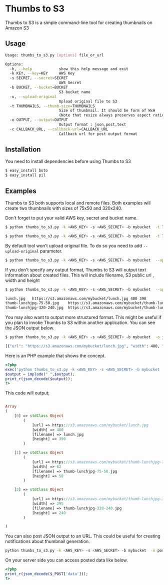# Thumbs to S3 #

Thumbs to S3 is a simple command-line tool for creating thumbnails on Amazon S3

## Usage ##

```bash
Usage: thumbs_to_s3.py [options] file_or_url

Options:
  -h, --help            show this help message and exit
  -k KEY, --key=KEY     AWS Key
  -s SECRET, --secret=SECRET
                        AWS Secret
  -b BUCKET, --bucket=BUCKET
                        S3 bucket name
  -u, --upload-original
                        Upload original file to S3
  -t THUMBNAILS, --thumb-size=THUMBNAILS
                        Size of thumbnail. It should be form of WxH
                        (Note that resize always preserves aspect ratio.)
  -o OUTPUT, --output=OUTPUT
                        Output format : json,post,text
  -c CALLBACK_URL, --callback-url=CALLBACK_URL
                        Callback url for post output format

```

## Installation ##

You need to install dependencies before using Thumbs to S3

```bash
$ easy_install boto
$ easy_install pil
``` 

## Examples ##

Thumbs to S3 both supports local and remote files. Both examples will create two thumbnails with sizes of 75x50 and 320x240.

Don't forget to put your valid AWS key, secret and bucket name.

```bash
$ python thumbs_to_s3.py -k <AWS_KEY> -s <AWS_SECRET> -b mybucket  -t 75x50 -t 320x240 http://www.worldsfamousphotos.com/wp-content/uploads/2008/01/lunch.jpg
```

```bash
$ python thumbs_to_s3.py -k <AWS_KEY> -s <AWS_SECRET> -b mybucket  -t 75x50 -t 320x240 lunch.jpg
```

By default tool won't upload original file. To do so you need to add ```--upload-original``` parameter.

```bash
$ python thumbs_to_s3.py -k <AWS_KEY> -s <AWS_SECRET> -b mybucket  --upload-original -t 75x50 -t 320x240 lunch.jpg
``` 

If you don't specify any output format, Thumbs to S3 will output text information about created files. This will include filename, S3 public url , width and height

```bash
$ python thumbs_to_s3.py -k <AWS_KEY> -s <AWS_SECRET> -b mybucket  --upload-original -t 75x50 -t 320x240 lunch.jpg

lunch.jpg	https://s3.amazonaws.com/mybucket/lunch.jpg	480	390
thumb-lunchjpg-75-50.jpg	https://s3.amazonaws.com/mybucket/thumb-lunchjpg-75-50.jpg	62	50
thumb-lunchjpg-320-240.jpg	https://s3.amazonaws.com/mybucket/thumb-lunchjpg-320-240.jpg	295	240

``` 

You may also want to output more structured format. This might be useful if you plan to invoke Thumbs to S3 within another application. You can see the JSON output below.

```bash
$ python thumbs_to_s3.py -k <AWS_KEY> -s <AWS_SECRET> -b mybucket  -o json --upload-original -t 75x50 -t 320x240 lunch.jpg

[{"url": "https://s3.amazonaws.com/mybucket/lunch.jpg", "width": 480, "filename": "lunch.jpg", "height": 390}, {"url": "https://s3.amazonaws.com/mybucket/thumb-lunchjpg-75-50.jpg", "width": 62, "filename": "thumb-lunchjpg-75-50.jpg", "height": 50}, {"url": "https://s3.amazonaws.com/mybucket/thumb-lunchjpg-320-240.jpg", "width": 295, "filename": "thumb-lunchjpg-320-240.jpg", "height": 240}]
```

Here is an PHP example that shows the concept.

```php
<?php
exec('python thumbs_to_s3.py -k <AWS_KEY> -s <AWS_SECRET> -b mybucket  -o json --upload-original -t 75x50 -t 320x240 lunch.jpg', $output);
$output = implode(" ",$output);
print_r(json_decode($output));
?>
```

This code will output;

```php

Array
(
    [0] => stdClass Object
        (
            [url] => https://s3.amazonaws.com/mybucket/lunch.jpg
            [width] => 480
            [filename] => lunch.jpg
            [height] => 390
        )

    [1] => stdClass Object
        (
            [url] => https://s3.amazonaws.com/mybucket/thumb-lunchjpg-75-50.jpg
            [width] => 62
            [filename] => thumb-lunchjpg-75-50.jpg
            [height] => 50
        )

    [2] => stdClass Object
        (
            [url] => https://s3.amazonaws.com/mybucket/thumb-lunchjpg-320-240.jpg
            [width] => 295
            [filename] => thumb-lunchjpg-320-240.jpg
            [height] => 240
        )

)
```

You can also post JSON output to an URL. This could be useful for creating notifications about thumbnail generation.

```sh
python thumbs_to_s3.py -k <AWS_KEY> -s <AWS_SECRET> -b mybucket  -o post -c http://www.mysite.com/callback.php -t 75x50 -t 320x240 http://www.worldsfamousphotos.com/wp-content/uploads/2008/01/lunch.jpg
```

On your server side you can access posted data like below.

```php
<?php
print_r(json_decode($_POST['data']));
?>
```
